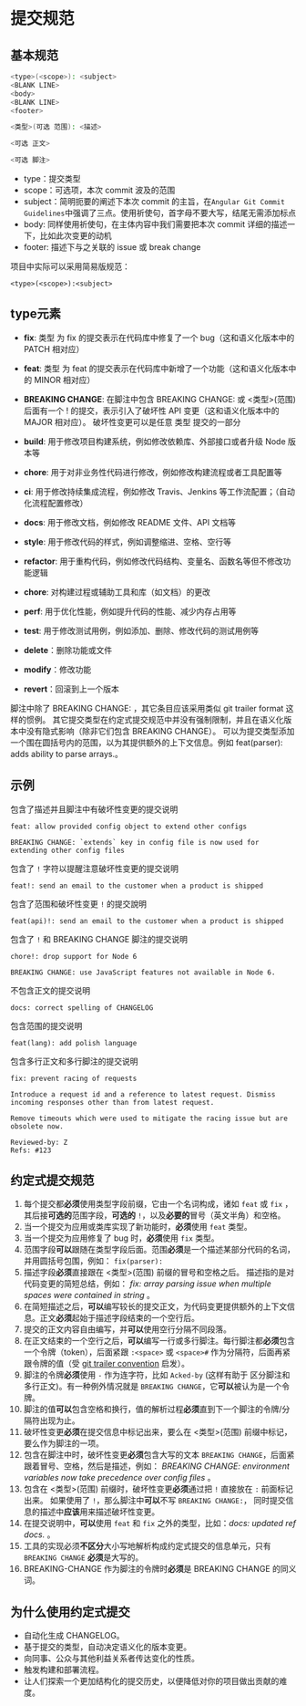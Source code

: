 # 提交规范

## 基本规范

```sh
<type>(<scope>): <subject>
<BLANK LINE>
<body>
<BLANK LINE>
<footer>
```

```sh
<类型>(可选 范围): <描述>

<可选 正文>

<可选 脚注>
```

- type：提交类型
- scope：可选项，本次 commit 波及的范围
- subject：简明扼要的阐述下本次 commit 的主旨，在`Angular Git Commit Guidelines`中强调了三点。使用祈使句，首字母不要大写，结尾无需添加标点
- body: 同样使用祈使句，在主体内容中我们需要把本次 commit 详细的描述一下，比如此次变更的动机
- footer: 描述下与之关联的 issue 或 break change

项目中实际可以采用简易版规范：

```
<type>(<scope>):<subject>
```

## type元素

+ **fix**: 类型 为 fix 的提交表示在代码库中修复了一个 bug（这和语义化版本中的 PATCH 相对应）
+ **feat**: 类型 为 feat 的提交表示在代码库中新增了一个功能（这和语义化版本中的 MINOR 相对应）
+ **BREAKING CHANGE**: 在脚注中包含 BREAKING CHANGE: 或 <类型>(范围) 后面有一个 ! 的提交，表示引入了破坏性 API 变更（这和语义化版本中的 MAJOR 相对应）。 破坏性变更可以是任意 类型 提交的一部分

+ **build**: 用于修改项目构建系统，例如修改依赖库、外部接口或者升级 Node 版本等
+ **chore**: 用于对非业务性代码进行修改，例如修改构建流程或者工具配置等
+ **ci**: 用于修改持续集成流程，例如修改 Travis、Jenkins 等工作流配置；（自动化流程配置修改）
+ **docs**: 用于修改文档，例如修改 README 文件、API 文档等
+ **style**: 用于修改代码的样式，例如调整缩进、空格、空行等
+ **refactor**: 用于重构代码，例如修改代码结构、变量名、函数名等但不修改功能逻辑
+ **chore**: 对构建过程或辅助工具和库（如文档）的更改
+ **perf**: 用于优化性能，例如提升代码的性能、减少内存占用等
+ **test**: 用于修改测试用例，例如添加、删除、修改代码的测试用例等
+ **delete**：删除功能或文件
+ **modify**：修改功能
+ **revert**：回滚到上一个版本

脚注中除了 BREAKING CHANGE: <description> ，其它条目应该采用类似 git trailer format 这样的惯例。
其它提交类型在约定式提交规范中并没有强制限制，并且在语义化版本中没有隐式影响（除非它们包含 BREAKING CHANGE）。 可以为提交类型添加一个围在圆括号内的范围，以为其提供额外的上下文信息。例如 feat(parser): adds ability to parse arrays.。

## 示例

包含了描述并且脚注中有破坏性变更的提交说明

```
feat: allow provided config object to extend other configs

BREAKING CHANGE: `extends` key in config file is now used for extending other config files
```

包含了 `!` 字符以提醒注意破坏性变更的提交说明

```
feat!: send an email to the customer when a product is shipped
```

包含了范围和破坏性变更 `!` 的提交說明

```
feat(api)!: send an email to the customer when a product is shipped
```

包含了 `!` 和 BREAKING CHANGE 脚注的提交说明

```
chore!: drop support for Node 6

BREAKING CHANGE: use JavaScript features not available in Node 6.
```

不包含正文的提交说明

```
docs: correct spelling of CHANGELOG
```

包含范围的提交说明

```
feat(lang): add polish language
```

包含多行正文和多行脚注的提交说明

```
fix: prevent racing of requests

Introduce a request id and a reference to latest request. Dismiss
incoming responses other than from latest request.

Remove timeouts which were used to mitigate the racing issue but are
obsolete now.

Reviewed-by: Z
Refs: #123
```

## 约定式提交规范

1. 每个提交都**必须**使用类型字段前缀，它由一个名词构成，诸如 `feat` 或 `fix` ， 其后接**可选的**范围字段，**可选的** `!`，以及**必要的**冒号（英文半角）和空格。
2. 当一个提交为应用或类库实现了新功能时，**必须**使用 `feat` 类型。
3. 当一个提交为应用修复了 bug 时，**必须**使用 `fix` 类型。
4. 范围字段**可以**跟随在类型字段后面。范围**必须**是一个描述某部分代码的名词，并用圆括号包围，例如： `fix(parser):`
5. 描述字段**必须**直接跟在 <类型>(范围) 前缀的冒号和空格之后。 描述指的是对代码变更的简短总结，例如： *fix: array parsing issue when multiple spaces were contained in string* 。
6. 在简短描述之后，**可以**编写较长的提交正文，为代码变更提供额外的上下文信息。正文**必须**起始于描述字段结束的一个空行后。
7. 提交的正文内容自由编写，并**可以**使用空行分隔不同段落。
8. 在正文结束的一个空行之后，**可以**编写一行或多行脚注。每行脚注都**必须**包含 一个令牌（token），后面紧跟 `:<space>` 或 `<space>#` 作为分隔符，后面再紧跟令牌的值（受 [git trailer convention](https://git-scm.com/docs/git-interpret-trailers) 启发）。
9. 脚注的令牌**必须**使用 `-` 作为连字符，比如 `Acked-by` (这样有助于 区分脚注和多行正文)。有一种例外情况就是 `BREAKING CHANGE`，它**可以**被认为是一个令牌。
10. 脚注的值**可以**包含空格和换行，值的解析过程**必须**直到下一个脚注的令牌/分隔符出现为止。
11. 破坏性变更**必须**在提交信息中标记出来，要么在 <类型>(范围) 前缀中标记，要么作为脚注的一项。
12. 包含在脚注中时，破坏性变更**必须**包含大写的文本 `BREAKING CHANGE`，后面紧跟着冒号、空格，然后是描述，例如： *BREAKING CHANGE: environment variables now take precedence over config files* 。
13. 包含在 <类型>(范围) 前缀时，破坏性变更**必须**通过把 `!` 直接放在 `:` 前面标记出来。 如果使用了 `!`，那么脚注中**可以**不写 `BREAKING CHANGE:`， 同时提交信息的描述中**应该**用来描述破坏性变更。
14. 在提交说明中，**可以**使用 `feat` 和 `fix` 之外的类型，比如：*docs: updated ref docs.* 。
15. 工具的实现必须**不区分**大小写地解析构成约定式提交的信息单元，只有 `BREAKING CHANGE` **必须**是大写的。
16. BREAKING-CHANGE 作为脚注的令牌时**必须**是 BREAKING CHANGE 的同义词。

## 为什么使用约定式提交

- 自动化生成 CHANGELOG。
- 基于提交的类型，自动决定语义化的版本变更。
- 向同事、公众与其他利益关系者传达变化的性质。
- 触发构建和部署流程。
- 让人们探索一个更加结构化的提交历史，以便降低对你的项目做出贡献的难度。